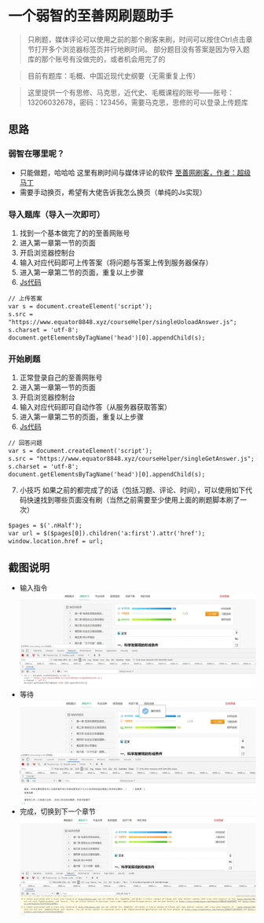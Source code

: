 # 一个弱智的至善网刷题助手
> 只刷题，媒体评论可以使用之前的那个刷客来刷，时间可以按住Ctrl点击章节打开多个浏览器标签页并行地刷时间。
> 部分题目没有答案是因为导入题库的那个账号有没做完的，或者机会用完了的

> 目前有题库：毛概、中国近现代史纲要（无需重复上传）

> 这里提供一个有思修、马克思，近代史、毛概课程的账号——账号：13206032678，密码：123456，需要马克思，思修的可以登录上传题库
## 思路
### 弱智在哪里呢？
- 只能做题，哈哈哈 这里有刷时间与媒体评论的软件 [至善网刷客，作者：超级马丁](至善网.zip)
- 需要手动换页，希望有大佬告诉我怎么换页（单纯的Js实现）
### 导入题库（导入一次即可）
1. 找到一个基本做完了的的至善网账号
2. 进入第一章第一节的页面
3. 开启浏览器控制台
4. 输入对应代码即可上传答案（将问题与答案上传到服务器保存）
5. 进入第一章第二节的页面，重复以上步骤
6. [Js代码](/src/main/resources/static/singleUoloadAnswer.js) 
```
// 上传答案
var s = document.createElement('script');
s.src = "https://www.equator8848.xyz/courseHelper/singleUoloadAnswer.js";
s.charset = 'utf-8';
document.getElementsByTagName('head')[0].appendChild(s);
```
### 开始刷题
1. 正常登录自己的至善网账号
2. 进入第一章第一节的页面
3. 开启浏览器控制台
4. 输入对应代码即可自动作答（从服务器获取答案）
5. 进入第一章第二节的页面，重复以上步骤
6. [Js代码](/src/main/resources/static/singleGetAnswer.js) 
```
// 回答问题
var s = document.createElement('script');
s.src = "https://www.equator8848.xyz/courseHelper/singleGetAnswer.js";
s.charset = 'utf-8';
document.getElementsByTagName('head')[0].appendChild(s);
```
7. 小技巧 如果之前的都完成了的话（包括习题、评论、时间），可以使用如下代码快速找到哪些页面没有刷（当然之前需要至少使用上面的刷题脚本刷了一次）
```
$pages = $('.nHalf');
var url = $($pages[0]).children('a:first').attr('href');
window.location.href = url;
```
## 截图说明
- 输入指令
![avatar](src/main/resources/images/控制台输入代码.jpg)
- 等待
![avatar](src/main/resources/images/答题完毕.jpg)
- 完成，切换到下一个章节
![avatar](src/main/resources/images/答题完毕自动刷新.jpg)
